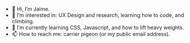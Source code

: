 - 👋 Hi, I’m Jaime. 
- 👀 I’m interested in: UX Design and research, learning how to code, and climbing.
- 🌱 I’m currently learning CSS, Javascript, and how to lift heavy weights.
- 📫 How to reach me: carrier pigeon (or my public email address).

<!---
jlevick/jlevick is a ✨ special ✨ repository because its `README.md` (this file) appears on your GitHub profile.
You can click the Preview link to take a look at your changes.
--->

